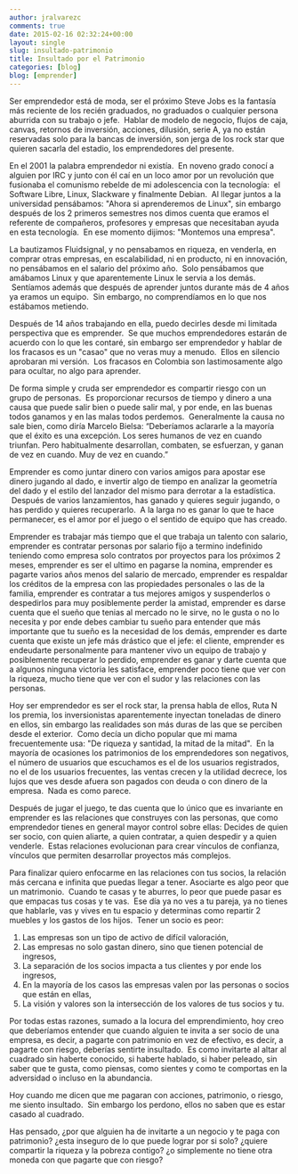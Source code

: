 ```yaml
---
author: jralvarezc
comments: true
date: 2015-02-16 02:32:24+00:00
layout: single
slug: insultado-patrimonio
title: Insultado por el Patrimonio
categories: [blog]
blog: [emprender]
---
```


Ser emprendedor está de moda, ser el próximo Steve Jobs es la fantasía más
reciente de los recién graduados, no graduados o cualquier persona aburrida con
su trabajo o jefe.  Hablar de modelo de negocio, flujos de caja, canvas,
retornos de inversión, acciones, dilusión, serie A, ya no están reservadas solo
para la bancas de inversión, son jerga de los rock star que quieren sacarla del
estadio, los emprendedores del presente.

En el 2001 la palabra emprendedor ni existía.  En noveno grado conocí a alguien
por IRC y junto con él caí en un loco amor por un revolución que fusionaba el
comunismo rebelde de mi adolescencia con la tecnología:  el Software Libre,
Linux, Slackware y finalmente Debian.  Al llegar juntos a la universidad
pensábamos: "Ahora si aprenderemos de Linux", sin embargo después de los 2
primeros semestres nos dimos cuenta que eramos el referente de compañeros,
profesores y empresas que necesitaban ayuda en esta tecnología.  En ese momento
dijimos: "Montemos una empresa".

La bautizamos Fluidsignal, y no pensabamos en riqueza, en venderla, en comprar
otras empresas, en escalabilidad, ni en producto, ni en innovación, no
pensábamos en el salario del próximo año.  Solo pensábamos que amábamos Linux y
que aparentemente Linux le servia a los demás.  Sentíamos además que después de
aprender juntos durante más de 4 años ya eramos un equipo.  Sin embargo, no
comprendíamos en lo que nos estábamos metiendo.

Después de 14 años trabajando en ella, puedo decirles desde mi limitada
perspectiva que es emprender.  Se que muchos emprendedores estarán de acuerdo
con lo que les contaré, sin embargo ser emprendedor y hablar de los fracasos es
un "casao" que no veras muy a menudo.  Ellos en silencio aprobaran mi
versión.  Los fracasos en Colombia son lastimosamente algo para ocultar, no algo
para aprender.

De forma simple y cruda ser emprendedor es compartir riesgo con un grupo de
personas.  Es proporcionar recursos de tiempo y dinero a una causa que puede
salir bien o puede salir mal, y por ende, en las buenas todos ganamos y en las
malas todos perdemos.  Generalmente la causa no sale bien, como diría Marcelo
Bielsa: “Deberíamos aclararle a la mayoría que el éxito es una excepción. Los
seres humanos de vez en cuando triunfan. Pero habitualmente desarrollan,
combaten, se esfuerzan, y ganan de vez en cuando. Muy de vez en cuando.”

Emprender es como juntar dinero con varios amigos para apostar ese dinero
jugando al dado, e invertir algo de tiempo en analizar la geometría del dado y
el estilo del lanzador del mismo para derrotar a la estadística.  Después de
varios lanzamientos, has ganado y quieres seguir jugando, o has perdido y
quieres recuperarlo.  A la larga no es ganar lo que te hace permanecer, es el
amor por el juego o el sentido de equipo que has creado.

Emprender es trabajar más tiempo que el que trabaja un talento con salario,
emprender es contratar personas por salario fijo a termino indefinido teniendo
como empresa solo contratos por proyectos para los próximos 2 meses, emprender
es ser el ultimo en pagarse la nomina, emprender es pagarte varios años menos
del salario de mercado, emprender es respaldar los créditos de la empresa con
las propiedades personales o las de la familia, emprender es contratar a tus
mejores amigos y suspenderlos o despedirlos para muy posiblemente perder la
amistad, emprender es darse cuenta que el sueño que tenias al mercado no le
sirve, no le gusta o no lo necesita y por ende debes cambiar tu sueño para
entender que más importante que tu sueño es la necesidad de los demás, emprender
es darte cuenta que existe un jefe más drástico que el jefe: el cliente,
emprender es endeudarte personalmente para mantener vivo un equipo de trabajo y
posiblemente recuperar lo perdido, emprender es ganar y darte cuenta que a
algunos ninguna victoria les satisface, emprender poco tiene que ver con la
riqueza, mucho tiene que ver con el sudor y las relaciones con las personas.

Hoy ser emprendedor es ser el rock star, la prensa habla de ellos, Ruta N los
premia, los inversionistas aparentemente inyectan toneladas de dinero en ellos,
sin embargo las realidades son más duras de las que se perciben desde el
exterior.  Como decía un dicho popular que mi mama frecuentemente usa: "De
riqueza y santidad, la mitad de la mitad".  En la mayoría de ocasiones los
patrimonios de los emprendedores son negativos, el número de usuarios que
escuchamos es el de los usuarios registrados, no el de los usuarios frecuentes,
las ventas crecen y la utilidad decrece, los lujos que ves desde afuera son
pagados con deuda o con dinero de la empresa.  Nada es como parece.

Después de jugar el juego, te das cuenta que lo único que es invariante en
emprender es las relaciones que construyes con las personas, que como
emprendedor tienes en general mayor control sobre ellas: Decides de quien ser
socio, con quien aliarte, a quien contratar, a quien despedir y a quien
venderle.  Estas relaciones evolucionan para crear vínculos de confianza,
vínculos que permiten desarrollar proyectos más complejos.

Para finalizar quiero enfocarme en las relaciones con tus socios, la relación
más cercana e infinita que puedas llegar a tener. Asociarte es algo peor que un
matrimonio.  Cuando te casas y te aburres, lo peor que puede pasar es que
empacas tus cosas y te vas.  Ese día ya no ves a tu pareja, ya no tienes que
hablarle, vas y vives en tu espacio y determinas como repartir 2 muebles y los
gastos de los hijos.  Tener un socio es peor:

  1. Las empresas son un tipo de activo de difícil valoración,
  2. Las empresas no solo gastan dinero, sino que tienen potencial de ingresos,
  3. La separación de los socios impacta a tus clientes y por ende los ingresos,
  4. En la mayoría de los casos las empresas valen por las personas o socios que están en ellas,
  5. La visión y valores son la intersección de los valores de tus socios y tu.

Por todas estas razones, sumado a la locura del emprendimiento, hoy creo que
deberíamos entender que cuando alguien te invita a ser socio de una empresa, es
decir, a pagarte con patrimonio en vez de efectivo, es decir, a pagarte con
riesgo, deberías sentirte insultado.  Es como invitarte al altar al cuadrado sin
haberte conocido, si haberte hablado, si haber peleado, sin saber que te gusta,
como piensas, como sientes y como te comportas en la adversidad o incluso en la
abundancia.

Hoy cuando me dicen que me pagaran con acciones, patrimonio, o riesgo, me siento
insultado.  Sin embargo los perdono, ellos no saben que es estar casado al
cuadrado.

Has pensado, ¿por que alguien ha de invitarte a un negocio y te paga con
patrimonio? ¿esta inseguro de lo que puede lograr por si solo? ¿quiere compartir
la riqueza y la pobreza contigo? ¿o simplemente no tiene otra moneda con que
pagarte que con riesgo?
